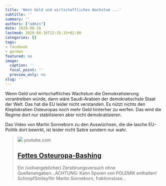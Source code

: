 ```yaml
---
title: 'Wenn Geld und wirtschaftliches Wachstum ...'
subtitle: ''
summary: ''
authors: ["admin"]
date: 2020-08-16
lastmod: 2020-08-16T22:35:33+02:00
categories: []
tags:
- facebook
- german
featured: no
image:
  caption: ''
  focal_point: ''
  preview_only: no
slug: ''
---
```

Wenn Geld und wirtschaftliches Wachstum die Demokratisierung
vorantreiben würde, dann wäre Saudi-Arabien der demokratischste Staat der Welt. Das hat die EU leider nicht verstanden. Es nützt nichts den Kleptokratien Osteuropas noch mehr Geld hinterher zu werfen. Das wird die Regime dort nur stabilisieren aber nicht demokratisieren.

Das Video von Martin Sonneborn zu den Auswüchsen, die die lasche EU-Politik dort bewirkt, ist leider nicht Satire sondern nur wahr.
> [![](https://i.ytimg.com/vi/paPHtR70u5g/maxresdefault.jpg)](https://www.youtube.com/watch?v=paPHtR70u5g)
> youtube.com
> ## [Fettes Osteuropa-Bashing](https://www.youtube.com/watch?v=paPHtR70u5g)
>
>Ein (vollvergeblicher) Zerstörungsversuch ohne Quellenangaben...ACHTUNG: Kann Spuren von POLEMIK enthalten! SchimpfSmiley!Ihr Martin Sonneborn, fraktionslose...


